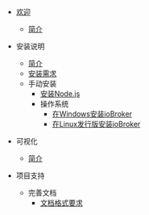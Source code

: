 * [欢迎](_zh-cn/)
  * [简介](_zh-cn/intro/)

* 安装说明
  * [简介](_zh-cn/install/)
  * [安装需求](_zh-cn/install/requirements)
  * 手动安装
    * [安装Node.js](_zh-cn/install/nodejs)
    * 操作系统
      * [在Windows安装ioBroker](_zh-cn/install/windows)
      * [在Linux发行版安装ioBroker](_zh-cn/install/linux)

* 可视化
  * [简介](_zh-cn/viz/)

* 项目支持
  * 完善文档
    * [文档格式要求](_zh-cn/community/styleguidedoc)